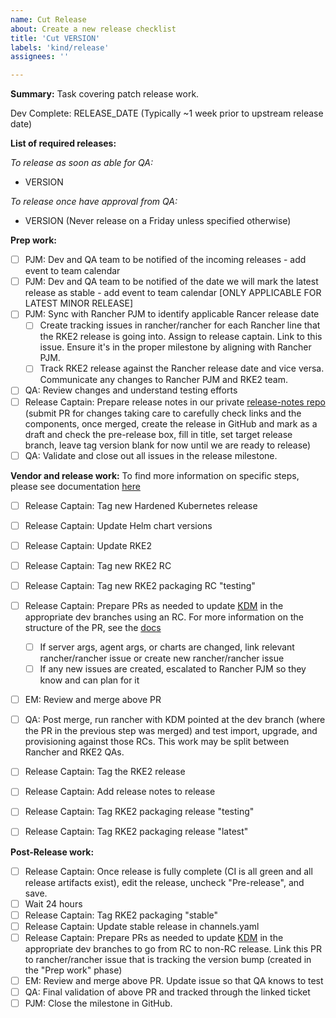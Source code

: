 ```yaml
---
name: Cut Release
about: Create a new release checklist
title: 'Cut VERSION'
labels: 'kind/release'
assignees: ''

---
```


**Summary:**
Task covering patch release work.

Dev Complete: RELEASE_DATE (Typically ~1 week prior to upstream release date)

**List of required releases:**

_To release as soon as able for QA:_
- VERSION

_To release once have approval from QA:_
- VERSION (Never release on a Friday unless specified otherwise)

**Prep work:**
- [ ] PJM: Dev and QA team to be notified of the incoming releases - add event to team calendar
- [ ] PJM: Dev and QA team to be notified of the date we will mark the latest release as stable - add event to team calendar [ONLY APPLICABLE FOR LATEST MINOR RELEASE]
- [ ] PJM: Sync with Rancher PJM to identify applicable Rancer release date
  - [ ] Create tracking issues in rancher/rancher for each Rancher line that the RKE2 release is going into. Assign to release captain. Link to this issue. Ensure it's in the proper milestone by aligning with Rancher PJM.
  - [ ] Track RKE2 release against the Rancher release date and vice versa. Communicate any changes to Rancher PJM and RKE2 team.
- [ ] QA: Review changes and understand testing efforts
- [ ] Release Captain: Prepare release notes in our private [release-notes repo](https://github.com/rancherlabs/release-notes) (submit PR for changes taking care to carefully check links and the components, once merged, create the release in GitHub and mark as a draft and check the pre-release box, fill in title, set target release branch, leave tag version blank for now until we are ready to release)
- [ ] QA: Validate and close out all issues in the release milestone.

**Vendor and release work:**
To find more information on specific steps, please see documentation [here](https://github.com/rancher/rke2/blob/master/developer-docs/upgrading_kubernetes.md)
- [ ] Release Captain: Tag new Hardened Kubernetes release
- [ ] Release Captain: Update Helm chart versions
- [ ] Release Captain: Update RKE2
- [ ] Release Captain: Tag new RKE2 RC
- [ ] Release Captain: Tag new RKE2 packaging RC "testing"
- [ ] Release Captain: Prepare PRs as needed to update [KDM](https://github.com/rancher/kontainer-driver-metadata/) in the appropriate dev branches using an RC.  For more information on the structure of the PR, see the [docs](https://github.com/rancher/rke2/blob/master/developer-docs/upgrading_kubernetes.md#update-rancher-kdm)
  - [ ] If server args, agent args, or charts are changed, link relevant rancher/rancher issue or create new rancher/rancher issue
  - [ ] If any new issues are created, escalated to Rancher PJM so they know and can plan for it 
- [ ] EM: Review and merge above PR
- [ ] QA: Post merge, run rancher with KDM pointed at the dev branch (where the PR in the previous step was merged) and test import, upgrade, and provisioning against those RCs. This work may be split between Rancher and RKE2 QAs.
- [ ] Release Captain: Tag the RKE2 release
- [ ] Release Captain: Add release notes to release
- [ ] Release Captain: Tag RKE2 packaging release "testing"
- [ ] Release Captain: Tag RKE2 packaging release "latest"


**Post-Release work:**
- [ ] Release Captain: Once release is fully complete (CI is all green and all release artifacts exist), edit the release, uncheck "Pre-release", and save.
- [ ] Wait 24 hours
- [ ] Release Captain: Tag RKE2 packaging "stable"
- [ ] Release Captain: Update stable release in channels.yaml
- [ ] Release Captain: Prepare PRs as needed to update [KDM](https://github.com/rancher/kontainer-driver-metadata/) in the appropriate dev branches to go from RC to non-RC release. Link this PR to rancher/rancher issue that is tracking the version bump (created in the "Prep work" phase)
- [ ] EM: Review and merge above PR. Update issue so that QA knows to test
- [ ] QA: Final validation of above PR and tracked through the linked ticket
- [ ] PJM: Close the milestone in GitHub.
